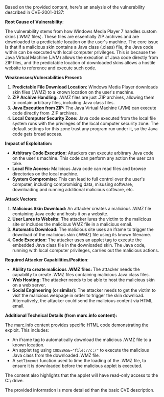 Based on the provided content, here's an analysis of the vulnerability described in CVE-2001-0137:

**Root Cause of Vulnerability:**

The vulnerability stems from how Windows Media Player 7 handles custom skins (.WMZ files). These files are essentially ZIP archives and are downloaded to a predictable location on the user's machine. The core issue is that if a malicious skin contains a Java class (.class) file, the Java code within can be executed with local computer privileges. This is because the Java Virtual Machine (JVM) allows the execution of Java code directly from ZIP files, and the predictable location of downloaded skins allows a hostile website to reference and execute such code.

**Weaknesses/Vulnerabilities Present:**

1.  **Predictable File Download Location:** Windows Media Player downloads skin files (.WMZ) to a known location on the user's machine.
2.  **ZIP Archive Handling:**  .WMZ files are just .ZIP archives, allowing them to contain arbitrary files, including Java class files.
3.  **Java Execution from ZIP:** The Java Virtual Machine (JVM) can execute code directly from .ZIP archives.
4.  **Local Computer Security Zone:**  Java code executed from the local file system runs with the privileges of the local computer security zone. The default settings for this zone trust any program run under it, so the Java code gets broad access.

**Impact of Exploitation:**

*   **Arbitrary Code Execution:** Attackers can execute arbitrary Java code on the user's machine. This code can perform any action the user can take.
*   **Local File Access:** Malicious Java code can read files and browse directories on the local machine.
*   **System Compromise:** This can lead to full control over the user's computer, including compromising data, misusing software, downloading and running additional malicious software, etc.

**Attack Vectors:**

1.  **Malicious Skin Download:** An attacker creates a malicious .WMZ file containing Java code and hosts it on a website.
2.  **User Lures to Website:** The attacker lures the victim to the malicious site or includes the malicious WMZ file in a malicious email.
3.  **Automatic Download:** The malicious site uses an iframe to trigger the download of the malicious skin (.WMZ) file using its known filename.
4.  **Code Execution:** The attacker uses an applet tag to execute the embedded Java class file in the downloaded skin. The Java code, running with local computer privileges, carries out the malicious actions.

**Required Attacker Capabilities/Position:**

*   **Ability to create malicious .WMZ files:** The attacker needs the capability to create .WMZ files containing malicious Java class files.
*   **Web Hosting:** The attacker needs to be able to host the malicious skin on a web server.
*   **Social Engineering (or similar):** The attacker needs to get the victim to visit the malicious webpage in order to trigger the skin download. Alternatively, the attacker could send the malicious content via HTML email.

**Additional Technical Details (from marc.info content):**

The marc.info content provides specific HTML code demonstrating the exploit. This includes:

*   An iframe tag to automatically download the malicious .WMZ file to a known location.
*   An applet tag using `CODEBASE="file://c:/"` to execute the malicious Java class from the downloaded .WMZ file.
*   A `setTimeout` function used to time the loading of the .WMZ file, to ensure it is downloaded before the malicious applet is executed.

The content also highlights that the applet will have read-only access to the C:\ drive.

The provided information is more detailed than the basic CVE description.